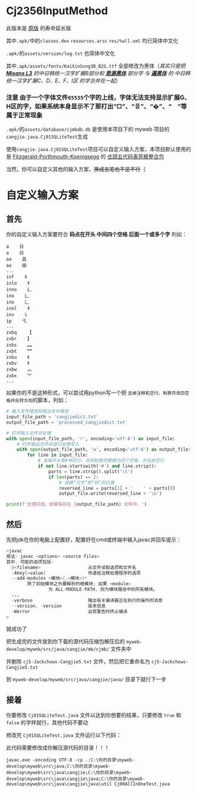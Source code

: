 
# Cj2356InputMethod

 此版本是 [原版](https://githubfast.com/fszhouzzOrgOne/CangJieIM2356) 的寿命延长版

其中`.apk/`中的`classes.dex` `resources.arsc` `res/%all.xml` 均已简体中文化

`.apk/`的`assets/version/log.txt` 也简体中文化

其中`.apk/assets/fonts/KaiXinSong3B_B2G.ttf` 全部修改为黑体（*其实只是把 **[Misans L3](https://hyperos.mi.com/font/rare-word)** 的中日韩统一汉字扩展B部分和 **[思源黑体](https://githubfast.com/adobe-fonts/source-han-sans)** 部分字 与 **[遍黑体](https://githubfast.com/Fitzgerald-Porthmouth-Koenigsegg/Plangothic-Project)** 的 中日韩统一汉字扩展C、D、E、F、I区 的字合并在一起*）
### 注意 由于一个字体文件`65535`个字的上线，字体无法支持显示扩展G、H区的字，如果系统本身显示不了那打出“□”、“〿”、“�”、“　”等属于正常现象
`.apk/`的`assets/database/cjmbdb.db` 是使用本项目下的 myweb 项目的`cangjie.java.Cj01SQLiteTest`生成

使用`cangjie.java.Cj01SQLiteTest`项目可以自定义输入方案，本项目默认使用的是 [Fitzgerald-Porthmouth-Koenigsegg](https://githubfast.com/Fitzgerald-Porthmouth-Koenigsegg) 的 [仓颉五代码表究极整合包](https://githubfast.com/Fitzgerald-Porthmouth-Koenigsegg/Cj5Cons) 

当然，你可以自定义其他的输入方案，~~换成五笔也不是不行~~（

# 自定义输入方案
## 首先
你的自定义输入方案要符合 **码点在开头 中间四个空格 后面一个或多个字** 列如：
```
a    日
a    曰
aa    昌
aa    昍
...
inf    ⺭
inlo    ⻂
inno    ⻎
ino    辶
ino    ⻌
inol    ⻂
inv    ⻈
ip    ⼷
...
zxbq    【
zxbr    】
zxbs    ︻
zxbt    ︼
zxbu    《
zxbv    》
zxbw    ︽
zxbx    ︾
...
```

如果你的不是这种形式，可以尝试用python写一个把 `去掉注释和空行，制表符改四空格并反转方向`的脚本，列如：
``` python
# 输入文件路径和输出文件路径
input_file_path = 'cangjiedict.txt'
output_file_path = 'processed_cangjiedict.txt'

# 打开输入文件并处理
with open(input_file_path, 'r', encoding='utf-8') as input_file:
    # 打开输出文件并逐行处理写入
    with open(output_file_path, 'w', encoding='utf-8') as output_file:
        for line in input_file:
            # 去掉开头有#号的行，并将制表符替换为四个空格，并去掉空行
            if not line.startswith('#') and line.strip():
                parts = line.strip().split('\t')
                if len(parts) == 2:
                    # 调换“汉字”和“码”的位置
                    reversed_line = parts[1] + '    ' + parts[0]
                    output_file.write(reversed_line + '\n')

print(f'处理完成，结果保存在 {output_file_path} 文件中。')

```
## 然后

先把jdk在你的电脑上配置好，配置好在cmd或终端中输入javac并回车提示：
``` java
>javac
用法: javac <options> <source files>
其中, 可能的选项包括:
  @<filename>                  从文件读取选项和文件名
  -Akey[=value]                传递给注释处理程序的选项
  --add-modules <模块>(,<模块>)*
        除了初始模块之外要解析的根模块; 如果 <module>
                为 ALL-MODULE-PATH, 则为模块路径中的所有模块。
  ...
  -verbose                     输出有关编译器正在执行的操作的消息
  --version, -version          版本信息
  -Werror                      出现警告时终止编译
>
```
就成功了

把生成完的文件放到你下载的源代码压缩包解压后的 `myweb-develop/myweb/src/java/cangjie/mb/cjmb/` 文件夹中

并删除 `cj5-Jackchows-Cangjie5.txt` 文件，然后把它重命名为 `cj5-Jackchows-Cangjie5.txt` 

到 `myweb-develop/myweb/src/java/cangjie/java/` 目录下就行下一步

## 接着

你要修改 `Cj01SQLiteTest.java` 文件以达到你想要的结果，只要修改 `true` 和 `false` 的字样就行，其他代码不要动

修改完 `Cj01SQLiteTest.java` 文件运行以下代码：

此代码需要修改成你解压源代码的目录！！！

```javac.exe -encoding UTF-8 -cp .;C:\你的目录\myweb-develop\myweb\src\java;C:\你的目录\myweb-develop\myweb\src\java\cangjie;C:\你的目录\myweb-develop\myweb\src\java\cangjie\java;C:\你的目录\myweb-develop\myweb\src\java\cangjie\java\util Cj00AllInOneTest.java```


